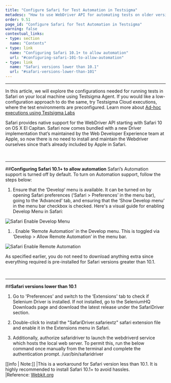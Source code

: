 ```yaml
---
title: "Configure Safari for Test Automation in Testsigma"
metadesc: "How to use WebDriver API for automating tests on older versions of Safari"
order: 9.51
page_id: "Configure Safari for Test Automation in Testsigma"
warning: false
contextual_links:
- type: section
  name: "Contents" 
- type: link
  name: "Configuring Safari 10.1+ to allow automation"
  url: "#configuring-safari-101-to-allow-automation"
- type: link
  name: "Safari versions lower than 10.1"
  url: "#safari-versions-lower-than-101"
---
```


---

In this article, we will explore the configurations needed for running tests in Safari on your local machine using Testsigma Agent. If you would like a low-configuration approach to do the same, try Testsigma Cloud executions, where the test environments are preconfigured.
Learn more about [Ad-hoc executions using Testsigma Labs](https://testsigma.com/docs/runs/adhoc-runs/)

Safari provides native support for the WebDriver API starting with Safari 10 on OS X El Capitan. Safari now comes bundled with a new Driver implementation that’s maintained by the Web Developer Experience team at Apple, so now there is no need to install and maintain the Webdriver ourselves since that’s already included by Apple in Safari.

&emsp;

---
##**Configuring Safari 10.1+ to allow automation**
Safari’s Automation support is turned off by default. To turn on Automation support, follow the steps below:
1. Ensure that the ‘Develop‘ menu is available. It can be turned on by opening Safari preferences (‘Safari > Preferences’ in the menu bar), going to the ‘Advanced’ tab, and ensuring that the ‘Show Develop menu’ in the menu bar checkbox is checked.
Here's a visual guide for enabling Develop Menu in Safari:

![Safari Enable Develop Menu](https://docs.testsigma.com/images/configure-safari/safari-enable-develop-menu.png)

1. . Enable ‘Remote Automation’ in the Develop menu. This is toggled via ‘Develop > Allow Remote Automation’ in the menu bar.

![Safari Enable Remote Automation](https://docs.testsigma.com/images/configure-safari/safari-enable-remote-automation.png)

As specified earlier, you do not need to download anything extra since everything required is pre-installed for Safari versions greater than 10.1.

&emsp;

---
##**Safari versions lower than 10.1**
1. Go to 'Preferences' and switch to the ‘Extensions' tab to check if Selenium Driver is installed. If not installed, go to the SeleniumHQ Downloads page and download the latest release under the SafariDriver section.
   
2. Double-click to install the "SafariDriver.safariextz" safari extension file and enable it in the Extensions menu in Safari.
   
3. Additionally, authorize safaridriver to launch the webdriverd service which hosts the local web server. To permit this, run the below command once manually from the terminal and complete the authentication prompt.
/usr/bin/safaridriver

[[info | Note:]]
|This is a workaround for Safari version less than 10.1. It is highly recommended to install Safari 10.1+ to avoid hassles.<br>
|Reference: [Webkit.org](https://webkit.org/blog/6900/webdriver-support-in-safari-10/)



